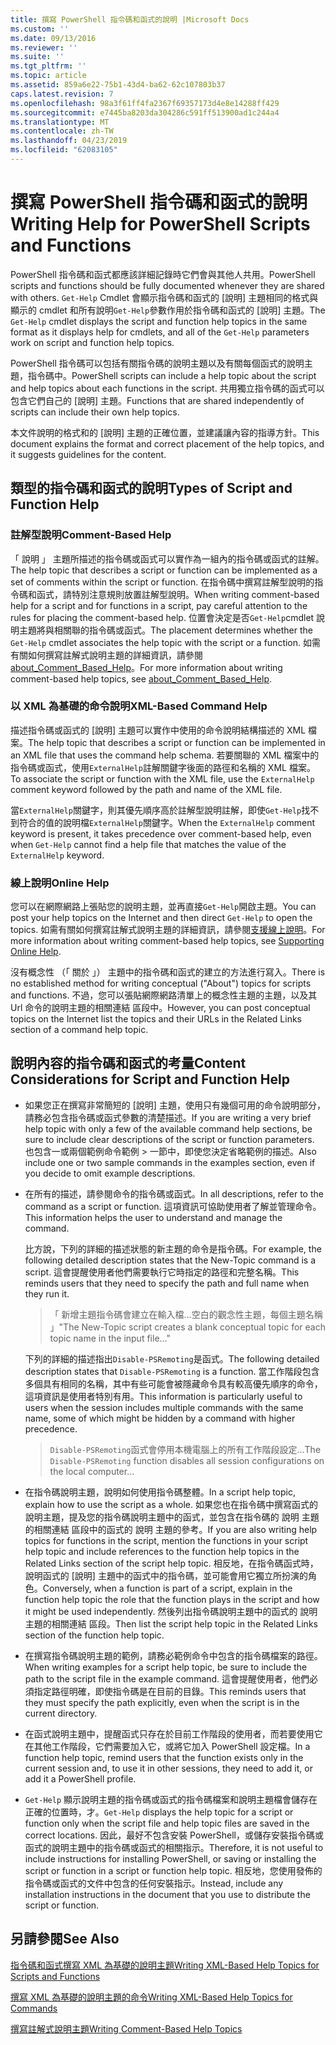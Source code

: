 ```yaml
---
title: 撰寫 PowerShell 指令碼和函式的說明 |Microsoft Docs
ms.custom: ''
ms.date: 09/13/2016
ms.reviewer: ''
ms.suite: ''
ms.tgt_pltfrm: ''
ms.topic: article
ms.assetid: 859a6e22-75b1-43d4-ba62-62c107803b37
caps.latest.revision: 7
ms.openlocfilehash: 98a3f61ff4fa2367f69357173d4e8e14288ff429
ms.sourcegitcommit: e7445ba8203da304286c591ff513900ad1c244a4
ms.translationtype: MT
ms.contentlocale: zh-TW
ms.lasthandoff: 04/23/2019
ms.locfileid: "62083105"
---
```

# <a name="writing-help-for-powershell-scripts-and-functions"></a><span data-ttu-id="15965-102">撰寫 PowerShell 指令碼和函式的說明</span><span class="sxs-lookup"><span data-stu-id="15965-102">Writing Help for PowerShell Scripts and Functions</span></span>

<span data-ttu-id="15965-103">PowerShell 指令碼和函式都應該詳細記錄時它們會與其他人共用。</span><span class="sxs-lookup"><span data-stu-id="15965-103">PowerShell scripts and functions should be fully documented whenever they are shared with others.</span></span>
<span data-ttu-id="15965-104">`Get-Help` Cmdlet 會顯示指令碼和函式的 [說明] 主題相同的格式與顯示的 cmdlet 和所有說明`Get-Help`參數作用於指令碼和函式的 [說明] 主題。</span><span class="sxs-lookup"><span data-stu-id="15965-104">The `Get-Help` cmdlet displays the script and function help topics in the same format as it displays help for cmdlets, and all of the `Get-Help` parameters work on script and function help topics.</span></span>

<span data-ttu-id="15965-105">PowerShell 指令碼可以包括有關指令碼的說明主題以及有關每個函式的說明主題，指令碼中。</span><span class="sxs-lookup"><span data-stu-id="15965-105">PowerShell scripts can include a help topic about the script and help topics about each functions in the script.</span></span>
<span data-ttu-id="15965-106">共用獨立指令碼的函式可以包含它們自己的 [說明] 主題。</span><span class="sxs-lookup"><span data-stu-id="15965-106">Functions that are shared independently of scripts can include their own help topics.</span></span>

<span data-ttu-id="15965-107">本文件說明的格式和的 [說明] 主題的正確位置，並建議讓內容的指導方針。</span><span class="sxs-lookup"><span data-stu-id="15965-107">This document explains the format and correct placement of the help topics, and it suggests guidelines for the content.</span></span>

## <a name="types-of-script-and-function-help"></a><span data-ttu-id="15965-108">類型的指令碼和函式的說明</span><span class="sxs-lookup"><span data-stu-id="15965-108">Types of Script and Function Help</span></span>

### <a name="comment-based-help"></a><span data-ttu-id="15965-109">註解型說明</span><span class="sxs-lookup"><span data-stu-id="15965-109">Comment-Based Help</span></span>
<span data-ttu-id="15965-110">「 說明 」 主題所描述的指令碼或函式可以實作為一組內的指令碼或函式的註解。</span><span class="sxs-lookup"><span data-stu-id="15965-110">The help topic that describes a script or function can be implemented as a set of comments within the script or function.</span></span>
<span data-ttu-id="15965-111">在指令碼中撰寫註解型說明的指令碼和函式，請特別注意規則放置註解型說明。</span><span class="sxs-lookup"><span data-stu-id="15965-111">When writing comment-based help for a script and for functions in a script, pay careful attention to the rules for placing the comment-based help.</span></span>
<span data-ttu-id="15965-112">位置會決定是否`Get-Help`cmdlet 說明主題將與相關聯的指令碼或函式。</span><span class="sxs-lookup"><span data-stu-id="15965-112">The placement determines whether the `Get-Help` cmdlet associates the help topic with the script or a function.</span></span>
<span data-ttu-id="15965-113">如需有關如何撰寫註解式說明主題的詳細資訊，請參閱[about_Comment_Based_Help](/powershell/module/microsoft.powershell.core/about/about_comment_based_help)。</span><span class="sxs-lookup"><span data-stu-id="15965-113">For more information about writing comment-based help topics, see [about_Comment_Based_Help](/powershell/module/microsoft.powershell.core/about/about_comment_based_help).</span></span>

### <a name="xml-based-command-help"></a><span data-ttu-id="15965-114">以 XML 為基礎的命令說明</span><span class="sxs-lookup"><span data-stu-id="15965-114">XML-Based Command Help</span></span>
<span data-ttu-id="15965-115">描述指令碼或函式的 [說明] 主題可以實作中使用的命令說明結構描述的 XML 檔案。</span><span class="sxs-lookup"><span data-stu-id="15965-115">The help topic that describes a script or function can be implemented in an XML file that uses the command help schema.</span></span>
<span data-ttu-id="15965-116">若要關聯的 XML 檔案中的指令碼或函式，使用`ExternalHelp`註解關鍵字後面的路徑和名稱的 XML 檔案。</span><span class="sxs-lookup"><span data-stu-id="15965-116">To associate the script or function with the XML file, use the `ExternalHelp` comment keyword followed by the path and name of the XML file.</span></span>

<span data-ttu-id="15965-117">當`ExternalHelp`關鍵字，則其優先順序高於註解型說明註解，即使`Get-Help`找不到符合的值的說明檔`ExternalHelp`關鍵字。</span><span class="sxs-lookup"><span data-stu-id="15965-117">When the `ExternalHelp` comment keyword is present, it takes precedence over comment-based help, even when `Get-Help` cannot find a help file that matches the value of the `ExternalHelp` keyword.</span></span>

### <a name="online-help"></a><span data-ttu-id="15965-118">線上說明</span><span class="sxs-lookup"><span data-stu-id="15965-118">Online Help</span></span>
<span data-ttu-id="15965-119">您可以在網際網路上張貼您的說明主題，並再直接`Get-Help`開啟主題。</span><span class="sxs-lookup"><span data-stu-id="15965-119">You can post your help topics on the Internet and then direct `Get-Help` to open the topics.</span></span>
<span data-ttu-id="15965-120">如需有關如何撰寫註解式說明主題的詳細資訊，請參閱[支援線上說明](../module/supporting-online-help.md)。</span><span class="sxs-lookup"><span data-stu-id="15965-120">For more information about writing comment-based help topics, see [Supporting Online Help](../module/supporting-online-help.md).</span></span>

<span data-ttu-id="15965-121">沒有概念性 （「 關於 」） 主題中的指令碼和函式的建立的方法進行寫入。</span><span class="sxs-lookup"><span data-stu-id="15965-121">There is no established method for writing conceptual ("About") topics for scripts and functions.</span></span>
<span data-ttu-id="15965-122">不過，您可以張貼網際網路清單上的概念性主題的主題，以及其 Url 命令的說明主題的相關連結 區段中。</span><span class="sxs-lookup"><span data-stu-id="15965-122">However, you can post conceptual topics on the Internet list the topics and their URLs in the Related Links section of a command help topic.</span></span>

## <a name="content-considerations-for-script-and-function-help"></a><span data-ttu-id="15965-123">說明內容的指令碼和函式的考量</span><span class="sxs-lookup"><span data-stu-id="15965-123">Content Considerations for Script and Function Help</span></span>

- <span data-ttu-id="15965-124">如果您正在撰寫非常簡短的 [說明] 主題，使用只有幾個可用的命令說明部分，請務必包含指令碼或函式參數的清楚描述。</span><span class="sxs-lookup"><span data-stu-id="15965-124">If you are writing a very brief help topic with only a few of the available command help sections, be sure to include clear descriptions of the script or function parameters.</span></span> <span data-ttu-id="15965-125">也包含一或兩個範例命令範例 > 一節中，即使您決定省略範例的描述。</span><span class="sxs-lookup"><span data-stu-id="15965-125">Also include one or two sample commands in the examples section, even if you decide to omit example descriptions.</span></span>

- <span data-ttu-id="15965-126">在所有的描述，請參閱命令的指令碼或函式。</span><span class="sxs-lookup"><span data-stu-id="15965-126">In all descriptions, refer to the command as a script or function.</span></span> <span data-ttu-id="15965-127">這項資訊可協助使用者了解並管理命令。</span><span class="sxs-lookup"><span data-stu-id="15965-127">This information helps the user to understand and manage the command.</span></span>

  <span data-ttu-id="15965-128">比方說，下列的詳細的描述狀態的新主題的命令是指令碼。</span><span class="sxs-lookup"><span data-stu-id="15965-128">For example, the following detailed description states that the New-Topic command is a script.</span></span> <span data-ttu-id="15965-129">這會提醒使用者他們需要執行它時指定的路徑和完整名稱。</span><span class="sxs-lookup"><span data-stu-id="15965-129">This reminds users that they need to specify the path and full name when they run it.</span></span>

  > <span data-ttu-id="15965-130">「 新增主題指令碼會建立在輸入檔...空白的觀念性主題，每個主題名稱 」</span><span class="sxs-lookup"><span data-stu-id="15965-130">"The New-Topic script creates a blank conceptual topic for each topic name in the input file..."</span></span>

  <span data-ttu-id="15965-131">下列的詳細的描述指出`Disable-PSRemoting`是函式。</span><span class="sxs-lookup"><span data-stu-id="15965-131">The following detailed description states that `Disable-PSRemoting` is a function.</span></span> <span data-ttu-id="15965-132">當工作階段包含多個具有相同的名稱，其中有些可能會被隱藏命令具有較高優先順序的命令，這項資訊是使用者特別有用。</span><span class="sxs-lookup"><span data-stu-id="15965-132">This information is particularly useful to users when the session includes multiple commands with the same name, some of which might be hidden by a command with higher precedence.</span></span>

  > <span data-ttu-id="15965-133">`Disable-PSRemoting`函式會停用本機電腦上的所有工作階段設定...</span><span class="sxs-lookup"><span data-stu-id="15965-133">The `Disable-PSRemoting` function disables all session configurations on the local computer...</span></span>

- <span data-ttu-id="15965-134">在指令碼說明主題，說明如何使用指令碼整體。</span><span class="sxs-lookup"><span data-stu-id="15965-134">In a script help topic, explain how to use the script as a whole.</span></span> <span data-ttu-id="15965-135">如果您也在指令碼中撰寫函式的說明主題，提及您的指令碼說明主題中的函式，並包含在指令碼的 說明 主題的相關連結 區段中的函式的 說明 主題的參考。</span><span class="sxs-lookup"><span data-stu-id="15965-135">If you are also writing help topics for functions in the script, mention the functions in your script help topic and include references to the function help topics in the Related Links section of the script help topic.</span></span> <span data-ttu-id="15965-136">相反地，在指令碼函式時，說明函式的 [說明] 主題中的函式中的指令碼，並可能會用它獨立所扮演的角色。</span><span class="sxs-lookup"><span data-stu-id="15965-136">Conversely, when a function is part of a script, explain in the function help topic the role that the function plays in the script and how it might be used independently.</span></span> <span data-ttu-id="15965-137">然後列出指令碼說明主題中的函式的 說明 主題的相關連結 區段。</span><span class="sxs-lookup"><span data-stu-id="15965-137">Then list the script help topic in the Related Links section of the function help topic.</span></span>

- <span data-ttu-id="15965-138">在撰寫指令碼說明主題的範例，請務必範例命令中包含的指令碼檔案的路徑。</span><span class="sxs-lookup"><span data-stu-id="15965-138">When writing examples for a script help topic, be sure to include the path to the script file in the example command.</span></span> <span data-ttu-id="15965-139">這會提醒使用者，他們必須指定路徑明確，即使指令碼是在目前的目錄。</span><span class="sxs-lookup"><span data-stu-id="15965-139">This reminds users that they must specify the path explicitly, even when the script is in the current directory.</span></span>

- <span data-ttu-id="15965-140">在函式說明主題中，提醒函式只存在於目前工作階段的使用者，而若要使用它在其他工作階段，它們需要加入它，或將它加入 PowerShell 設定檔。</span><span class="sxs-lookup"><span data-stu-id="15965-140">In a function help topic, remind users that the function exists only in the current session and, to use it in other sessions, they need to add it, or add it a PowerShell profile.</span></span>

- <span data-ttu-id="15965-141">`Get-Help` 顯示說明主題的指令碼或函式的指令碼檔案和說明主題檔會儲存在正確的位置時，才。</span><span class="sxs-lookup"><span data-stu-id="15965-141">`Get-Help` displays the help topic for a script or function only when the script file and help topic files are saved in the correct locations.</span></span> <span data-ttu-id="15965-142">因此，最好不包含安裝 PowerShell，或儲存安裝指令碼或函式的說明主題中的指令碼或函式的相關指示。</span><span class="sxs-lookup"><span data-stu-id="15965-142">Therefore, it is not useful to include instructions for installing PowerShell, or saving or installing the script or function in a script or function help topic.</span></span> <span data-ttu-id="15965-143">相反地，您使用發佈的指令碼或函式的文件中包含的任何安裝指示。</span><span class="sxs-lookup"><span data-stu-id="15965-143">Instead, include any installation instructions in the document that you use to distribute the script or function.</span></span>

## <a name="see-also"></a><span data-ttu-id="15965-144">另請參閱</span><span class="sxs-lookup"><span data-stu-id="15965-144">See Also</span></span>

 [<span data-ttu-id="15965-145">指令碼和函式撰寫 XML 為基礎的說明主題</span><span class="sxs-lookup"><span data-stu-id="15965-145">Writing XML-Based Help Topics for Scripts and Functions</span></span>](./writing-xml-based-help-topics-for-scripts-and-functions.md)

 [<span data-ttu-id="15965-146">撰寫 XML 為基礎的說明主題的命令</span><span class="sxs-lookup"><span data-stu-id="15965-146">Writing XML-Based Help Topics for Commands</span></span>](./writing-xml-based-help-topics-for-commands.md)

 [<span data-ttu-id="15965-147">撰寫註解式說明主題</span><span class="sxs-lookup"><span data-stu-id="15965-147">Writing Comment-Based Help Topics</span></span>](./writing-comment-based-help-topics.md)
